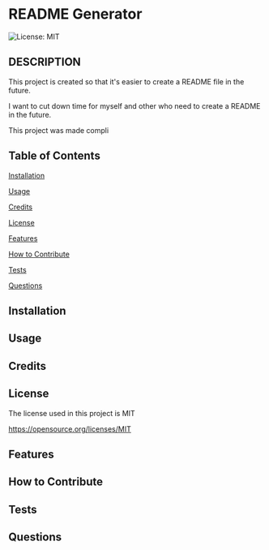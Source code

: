 # README Generator

  ![License: MIT](https://img.shields.io/badge/License-MIT-yellow.svg)

## DESCRIPTION

  This project is created so that it's easier to create a README file in the future.

  I want to cut down time for myself and other who need to create a README in the future.

  This project was made compli

   

   

   

   

        

  
## Table of Contents
  
  [Installation](#Installation)
        
  [Usage](#usage)
        
  [Credits](#credits)
        
  [License](#license)

  [Features](#features)

  [How to Contribute](#how-to-contribute)

  [Tests](#tests)

  [Questions](#questions)


## Installation
      
  
  

## Usage
  
  
        
  
  

## Credits
  
  
        
  
        
  
  

## License
      
  The license used in this project is MIT

  https://opensource.org/licenses/MIT
  

## Features
  
  
  

## How to Contribute
  
  


## Tests
  
  

## Questions

  

  

  